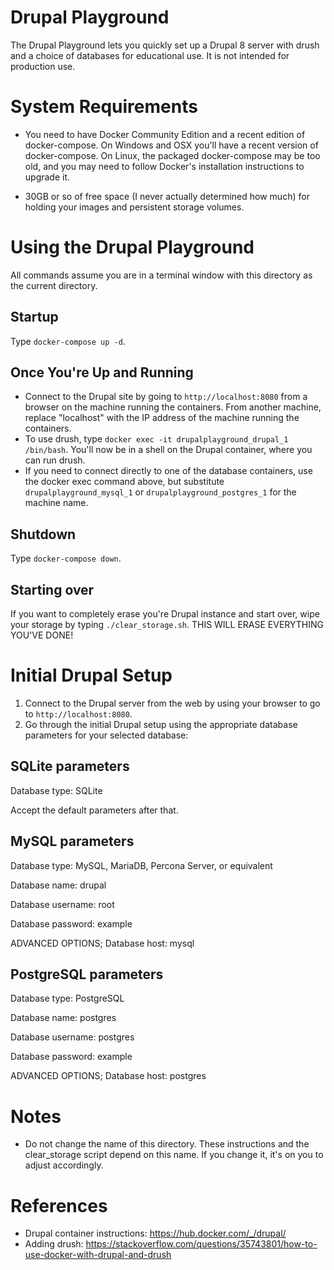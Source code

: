# Drupal Playground

The Drupal Playground lets you quickly set up a Drupal 8 server with drush and a choice of databases for educational use. It is not intended for production use.

# System Requirements

* You need to have Docker Community Edition and a recent edition of docker-compose. On Windows and OSX you'll have a recent version of docker-compose. On Linux, the packaged docker-compose may be too old, and you may need to follow Docker's installation instructions to upgrade it.

* 30GB or so of free space (I never actually determined how much) for holding your images and persistent storage volumes.

# Using the Drupal Playground

All commands assume you are in a terminal window with this directory as the current directory.

## Startup

Type `docker-compose up -d`.

## Once You're Up and Running

* Connect to the Drupal site by going to `http://localhost:8080` from a browser on the machine running the containers. From another machine, replace "localhost" with the IP address of the machine running the containers.
* To use drush, type `docker exec -it drupalplayground_drupal_1 /bin/bash`. You'll now be in a shell on the Drupal container, where you can run drush.
* If you need to connect directly to one of the database containers, use the docker exec command above, but substitute `drupalplayground_mysql_1` or `drupalplayground_postgres_1` for the machine name.

## Shutdown

Type `docker-compose down`.

## Starting over

If you want to completely erase you're Drupal instance and start over, wipe your storage by typing `./clear_storage.sh`.  THIS WILL ERASE EVERYTHING YOU'VE DONE!

# Initial Drupal Setup

1) Connect to the Drupal server from the web by using your browser to go to `http://localhost:8080`.
2) Go through the initial Drupal setup using the appropriate database parameters for your selected database:

## SQLite parameters

Database type: SQLite

Accept the default parameters after that.

## MySQL parameters

Database type: MySQL, MariaDB, Percona Server, or equivalent

Database name: drupal

Database username: root

Database password: example

ADVANCED OPTIONS; Database host: mysql

## PostgreSQL parameters

Database type: PostgreSQL

Database name: postgres

Database username: postgres

Database password: example

ADVANCED OPTIONS; Database host: postgres

# Notes

* Do not change the name of this directory. These instructions and the clear_storage script depend on this name. If you change it, it's on you to adjust accordingly.

# References

* Drupal container instructions: https://hub.docker.com/_/drupal/
* Adding drush: https://stackoverflow.com/questions/35743801/how-to-use-docker-with-drupal-and-drush